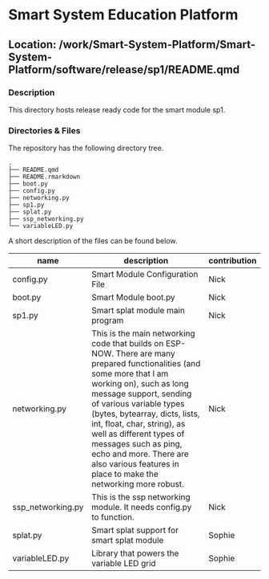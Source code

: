 

# Smart System Education Platform

## Location: /work/Smart-System-Platform/Smart-System-Platform/software/release/sp1/README.qmd

### Description

This directory hosts release ready code for the smart module sp1.

### Directories & Files

The repository has the following directory tree.

    .
    ├── README.qmd
    ├── README.rmarkdown
    ├── boot.py
    ├── config.py
    ├── networking.py
    ├── sp1.py
    ├── splat.py
    ├── ssp_networking.py
    └── variableLED.py

A short description of the files can be found below.

| name | description | contribution |
|----|----|----|
| config.py | Smart Module Configuration File | Nick |
| boot.py | Smart Module boot.py | Nick |
| sp1.py | Smart splat module main program | Nick |
| networking.py | This is the main networking code that builds on ESP-NOW. There are many prepared functionalities (and some more that I am working on), such as long message support, sending of various variable types (bytes, bytearray, dicts, lists, int, float, char, string), as well as different types of messages such as ping, echo and more. There are also various features in place to make the networking more robust. | Nick |
| ssp_networking.py | This is the ssp networking module. It needs config.py to function. | Nick |
| splat.py | Smart splat support for smart splat module | Sophie |
| variableLED.py | Library that powers the variable LED grid | Sophie |
